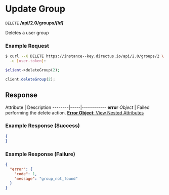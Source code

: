 # Update Group

<span class="request">`DELETE` **/api/2.0/groups/_[id]_**</span>

<span class="description">Deletes a user group</span>

### Example Request

```bash
$ curl --X DELETE https://instance--key.directus.io/api/2.0/groups/2 \
  -u [user-token]:
```

```php
$client->deleteGroup(2);
```

```javascript
client.deleteGroup(2);
```

## Response

<span class="attributes">Attribute</span> | Description
--------|-----|------------
<span class="custom">**error**</span> _Object_ | Failed performing the delete action. [**Error Object**: View Nested Attributes](/overview/objects-model.md#error-object)

### Example Response (Success)

```json
{
}
```

### Example Response (Failure)

```json
{
  "error": {
    "code": 1,
    "message": "group_not_found"
  }
}
```
